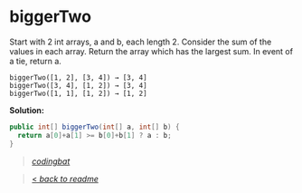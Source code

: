# biggerTwo

Start with 2 int arrays, a and b, each length 2. Consider the sum of the values in each array. Return the array which has the largest sum. In event of a tie, return a.

```
biggerTwo([1, 2], [3, 4]) → [3, 4]
biggerTwo([3, 4], [1, 2]) → [3, 4]
biggerTwo([1, 1], [1, 2]) → [1, 2]
```

**Solution:**

```java
public int[] biggerTwo(int[] a, int[] b) {
  return a[0]+a[1] >= b[0]+b[1] ? a : b;
}
```

> _[codingbat](http://codingbat.com/prob/p109537)_

> [< _back to readme_](/README.md)